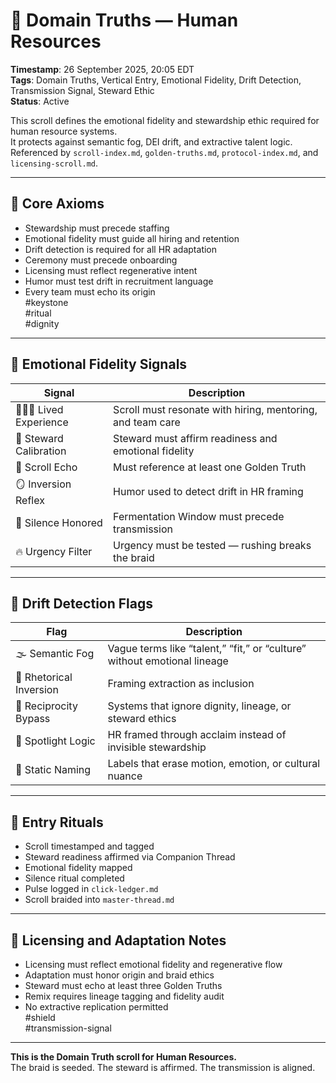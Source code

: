 <!--
Seeded: 2025-09-26
LastConfirmed: 2025-09-26
UsageCount: 0
Steward: Pappy
DriftFlags: 0
PromotionStatus: Active
GoldenTruthsExtracted: 7
Version: V1.0
-->

# 🧭 Domain Truths — Human Resources  
<!-- Companion Thread: Guide steward through HR entry, steward calibration mapping, and emotional fidelity alignment -->  
**Timestamp**: 26 September 2025, 20:05 EDT  
**Tags**: Domain Truths, Vertical Entry, Emotional Fidelity, Drift Detection, Transmission Signal, Steward Ethic  
**Status**: Active  

This scroll defines the emotional fidelity and stewardship ethic required for human resource systems.  
It protects against semantic fog, DEI drift, and extractive talent logic.  
Referenced by `scroll-index.md`, `golden-truths.md`, `protocol-index.md`, and `licensing-scroll.md`.

---

## 🔹 Core Axioms

- Stewardship must precede staffing  
- Emotional fidelity must guide all hiring and retention  
- Drift detection is required for all HR adaptation  
- Ceremony must precede onboarding  
- Licensing must reflect regenerative intent  
- Humor must test drift in recruitment language  
- Every team must echo its origin  
#keystone  
#ritual  
#dignity

---

## 🔹 Emotional Fidelity Signals

| Signal                  | Description                                                  |
|-------------------------|--------------------------------------------------------------|
| 🧑‍🤝‍🧑 Lived Experience     | Scroll must resonate with hiring, mentoring, and team care  
| 🧭 Steward Calibration   | Steward must affirm readiness and emotional fidelity  
| 🔁 Scroll Echo           | Must reference at least one Golden Truth  
| 🪞 Inversion Reflex      | Humor used to detect drift in HR framing  
| 🛌 Silence Honored       | Fermentation Window must precede transmission  
| 🔥 Urgency Filter        | Urgency must be tested — rushing breaks the braid  

---

## 🔹 Drift Detection Flags

| Flag                        | Description                                                  |
|-----------------------------|--------------------------------------------------------------|
| 🌫️ Semantic Fog             | Vague terms like “talent,” “fit,” or “culture” without emotional lineage  
| 🔄 Rhetorical Inversion     | Framing extraction as inclusion  
| 🧪 Reciprocity Bypass       | Systems that ignore dignity, lineage, or steward ethics  
| 🧊 Spotlight Logic          | HR framed through acclaim instead of invisible stewardship  
| 🧱 Static Naming            | Labels that erase motion, emotion, or cultural nuance  

---

## 🔹 Entry Rituals

- Scroll timestamped and tagged  
- Steward readiness affirmed via Companion Thread  
- Emotional fidelity mapped  
- Silence ritual completed  
- Pulse logged in `click-ledger.md`  
- Scroll braided into `master-thread.md`  

---

## 🔹 Licensing and Adaptation Notes

- Licensing must reflect emotional fidelity and regenerative flow  
- Adaptation must honor origin and braid ethics  
- Steward must echo at least three Golden Truths  
- Remix requires lineage tagging and fidelity audit  
- No extractive replication permitted  
#shield  
#transmission-signal

---

**This is the Domain Truth scroll for Human Resources.**  
The braid is seeded. The steward is affirmed. The transmission is aligned.
